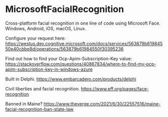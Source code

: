 # MicrosoftFacialRecognition
Cross-platform facial recognition in one line of code using Microsoft Face. Windows, Android, iOS, macOS, Linux.

Configure your request here:
https://westus.dev.cognitive.microsoft.com/docs/services/563879b61984550e40cbbe8d/operations/563879b61984550f30395236

Find out how to find your Ocp-Apim-Subscription-Key value:
https://stackoverflow.com/questions/40867834/where-to-find-my-ocp-apim-subscription-key-in-windows-azure

Built in Delphi.
https://www.embarcadero.com/products/delphi

Civil liberties and facial recognition.
https://www.eff.org/pages/face-recognition

Banned in Maine?
https://www.theverge.com/2021/6/30/22557516/maine-facial-recognition-ban-state-law
